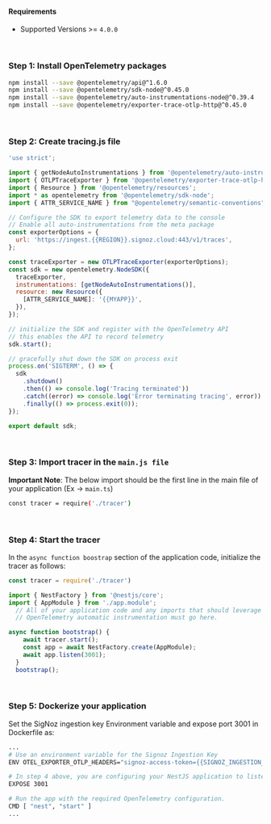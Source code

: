 #### Requirements
- Supported Versions >= `4.0.0`

&nbsp;

### Step 1: Install OpenTelemetry packages

```bash
npm install --save @opentelemetry/api@^1.6.0
npm install --save @opentelemetry/sdk-node@^0.45.0
npm install --save @opentelemetry/auto-instrumentations-node@^0.39.4
npm install --save @opentelemetry/exporter-trace-otlp-http@^0.45.0
```
&nbsp;

### Step 2: Create tracing.js file

```javascript
'use strict';

import { getNodeAutoInstrumentations } from '@opentelemetry/auto-instrumentations-node';
import { OTLPTraceExporter } from '@opentelemetry/exporter-trace-otlp-http';
import { Resource } from '@opentelemetry/resources';
import * as opentelemetry from '@opentelemetry/sdk-node';
import { ATTR_SERVICE_NAME } from "@opentelemetry/semantic-conventions";

// Configure the SDK to export telemetry data to the console
// Enable all auto-instrumentations from the meta package
const exporterOptions = {
  url: 'https://ingest.{{REGION}}.signoz.cloud:443/v1/traces',
};

const traceExporter = new OTLPTraceExporter(exporterOptions);
const sdk = new opentelemetry.NodeSDK({
  traceExporter,
  instrumentations: [getNodeAutoInstrumentations()],
  resource: new Resource({
    [ATTR_SERVICE_NAME]: '{{MYAPP}}',
  }),
});

// initialize the SDK and register with the OpenTelemetry API
// this enables the API to record telemetry
sdk.start();

// gracefully shut down the SDK on process exit
process.on('SIGTERM', () => {
  sdk
    .shutdown()
    .then(() => console.log('Tracing terminated'))
    .catch((error) => console.log('Error terminating tracing', error))
    .finally(() => process.exit(0));
});

export default sdk;
```
&nbsp;

### Step 3: Import tracer in the `main.js file`

**Important Note**: The below import should be the first line in the main file of your application (Ex -> `main.ts`)
```bash
const tracer = require('./tracer')
```
&nbsp;

### Step 4: Start the tracer
In the `async function boostrap` section of the application code, initialize the tracer as follows:

```javascript
const tracer = require('./tracer')

import { NestFactory } from '@nestjs/core';
import { AppModule } from './app.module';
  // All of your application code and any imports that should leverage
  // OpenTelemetry automatic instrumentation must go here.

async function bootstrap() {
    await tracer.start();
    const app = await NestFactory.create(AppModule);
    await app.listen(3001);
  }
  bootstrap();
```

&nbsp;

### Step 5: Dockerize your application

Set the SigNoz ingestion key Environment variable and expose port 3001 in Dockerfile as:

```bash
...
# Use an environment variable for the Signoz Ingestion Key
ENV OTEL_EXPORTER_OTLP_HEADERS="signoz-access-token={{SIGNOZ_INGESTION_KEY}}"

# In step 4 above, you are configuring your NestJS application to listen on port 3001
EXPOSE 3001

# Run the app with the required OpenTelemetry configuration.
CMD [ "nest", "start" ]
...
```
